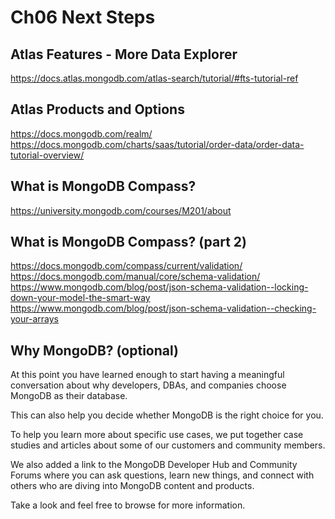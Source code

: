 # Ch06 Next Steps

## Atlas Features - More Data Explorer
https://docs.atlas.mongodb.com/atlas-search/tutorial/#fts-tutorial-ref

## Atlas Products and Options
https://docs.mongodb.com/realm/
https://docs.mongodb.com/charts/saas/tutorial/order-data/order-data-tutorial-overview/

## What is MongoDB Compass?
https://university.mongodb.com/courses/M201/about

## What is MongoDB Compass? (part 2)
https://docs.mongodb.com/compass/current/validation/
https://docs.mongodb.com/manual/core/schema-validation/
https://www.mongodb.com/blog/post/json-schema-validation--locking-down-your-model-the-smart-way
https://www.mongodb.com/blog/post/json-schema-validation--checking-your-arrays

## Why MongoDB? (optional)
At this point you have learned enough to start having a meaningful conversation about why developers, DBAs, and companies choose MongoDB as their database.

This can also help you decide whether MongoDB is the right choice for you.

To help you learn more about specific use cases, we put together case studies and articles about some of our customers and community members.

We also added a link to the MongoDB Developer Hub and Community Forums where you can ask questions, learn new things, and connect with others who are diving into MongoDB content and products.

Take a look and feel free to browse for more information.
